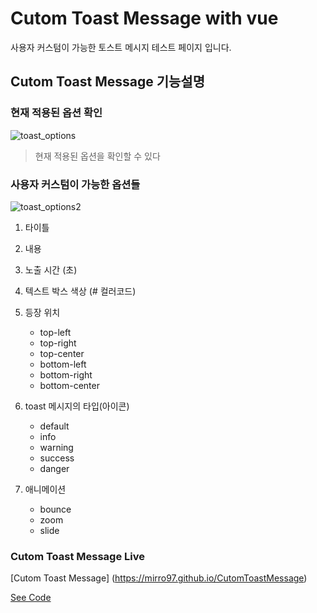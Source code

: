 # Cutom Toast Message with vue

사용자 커스텀이 가능한 토스트 메시지 테스트 페이지 입니다.


## Cutom Toast Message 기능설명

### 현재 적용된 옵션 확인

![toast_options](https://user-images.githubusercontent.com/45249021/148682355-f3aba690-f228-4b60-b648-5d10074c7909.PNG)
> 현재 적용된 옵션을 확인할 수 있다


### 사용자 커스텀이 가능한 옵션들

![toast_options2](https://user-images.githubusercontent.com/45249021/148682715-7bfa1143-1e4e-41ac-8bd9-ce4dc564324a.PNG)


1. 타이틀
2. 내용
3. 노출 시간 (초)
4. 텍스트 박스 색상 (# 컬러코드)
5. 등장 위치 
    - top-left
    - top-right
    - top-center
    - bottom-left
    - bottom-right
    - bottom-center
6. toast 메시지의 타입(아이콘)
    - default
    - info
    - warning
    - success
    - danger

7. 애니메이션
    - bounce
    - zoom
    - slide


### Cutom Toast Message Live
[Cutom Toast Message]
(https://mirro97.github.io/CutomToastMessage)

[See Code](https://github.com/mirro97/internship/tree/main/vue/vue-toast, "코드로 보기!")
